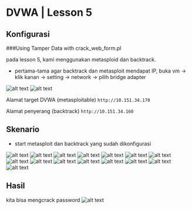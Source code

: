 # DVWA | Lesson 5
## Konfigurasi

###Using Tamper Data with crack_web_form.pl

pada lesson 5, kami menggunakan metasploid dan backtrack.

- pertama-tama agar backtrack dan metasploit mendapat IP, buka vm -> klik kanan -> setting -> network -> pilih bridge adapter

![alt text](./backtrack.PNG)
![alt text](./metasploit.png)

Alamat target DVWA (metasploitable) 
`http://10.151.34.170`

Alamat penyerang (backtrack)
`http://10.151.34.160`


## Skenario

- start metasploit dan backtrack yang sudah dikonfigurasi

![alt text](./1.png)
![alt text](./2.png)
![alt text](./3.png)
![alt text](./4.png)
![alt text](./5.png)
![alt text](./6.png)
![alt text](./7.png)
![alt text](./8.png)
![alt text](./9.png)
![alt text](./10.png)
![alt text](./11.png)
![alt text](./12.png)
![alt text](./13.png)
![alt text](./14.png)
![alt text](./15.png)


## Hasil
kita bisa mengcrack password 
![alt text](./sukses.png)